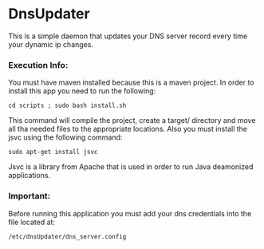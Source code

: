 # DnsUpdater
This is a simple daemon that updates your DNS server record every time your dynamic ip changes.

### Execution Info:
You must have maven installed because this is a maven project.
In order to install this app you need to run the following:

```
cd scripts ; sudo bash install.sh
```

This command will compile the project, create a target/ directory and move all tha needed files to the appropriate locations.
Also you must install the jsvc using the following command:

```
sudo apt-get install jsvc
```

Jsvc is a library from Apache that is used in order to run Java deamonized applications.

### Important:

Before running this application you must add your dns credentials into the file located at:

```
/etc/dnsUpdater/dns_server.config
```
